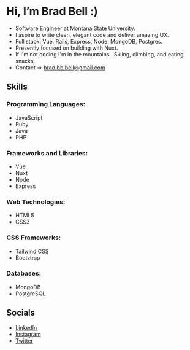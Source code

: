 # Hi, I’m Brad Bell :)
- Software Engineer at Montana State University.
- I aspire to write clean, elegant code and deliver amazing UX.
- Full stack: Vue. Rails, Express, Node. MongoDB, Postgres.
- Presently focused on building with Nuxt.
- If I'm not coding I'm in the mountains.. Skiing, climbing, and eating snacks.
- Contact => brad.bb.bell@gmail.com

## Skills

### Programming Languages: ###
- JavaScript
- Ruby
- Java
- PHP
### Frameworks and Libraries: ###
- Vue
- Nuxt
- Node
- Express
### Web Technologies: ###
- HTML5
- CSS3
### CSS Frameworks: ###
- Tailwind CSS
- Bootstrap
### Databases: ###
- MongoDB
- PostgreSQL

## Socials

- [LinkedIn](https://www.linkedin.com/in/brad-bb-bell)
- [Instagram](http://www.instagram.com/ballinbu)
- [Twitter](https://www.twitter.com/dadmodebb)
